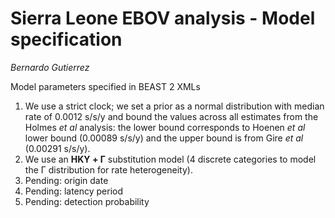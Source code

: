 # Sierra Leone EBOV analysis - Model specification
_Bernardo Gutierrez_

Model parameters specified in BEAST 2 XMLs

1. We use a strict clock; we set a prior as a normal distribution with median rate of 0.0012 s/s/y and bound the values across all estimates from the Holmes _et al_ analysis: the lower bound corresponds to Hoenen _et al_ lower bound (0.00089 s/s/y) and the upper bound is from Gire _et al_ (0.00291 s/s/y).
2. We use an **HKY + Γ** substitution model (4 discrete categories to model the Γ distribution for rate heterogeneity).
3. Pending: origin date
4. Pending: latency period
4. Pending: detection probability
